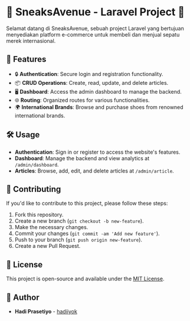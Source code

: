 # 👟 SneaksAvenue - Laravel Project 🚀

Selamat datang di SneaksAvenue, sebuah project Laravel yang bertujuan menyediakan platform e-commerce untuk membeli dan menjual sepatu merek internasional.

## 🌟 Features

- 🔒 **Authentication**: Secure login and registration functionality.
- 📦 **CRUD Operations**: Create, read, update, and delete articles.
- 🖥️ **Dashboard**: Access the admin dashboard to manage the backend.
- 🌐 **Routing**: Organized routes for various functionalities.
- 🌍 **International Brands**: Browse and purchase shoes from renowned international brands.

## 🛠️ Usage

- **Authentication**: Sign in or register to access the website's features.
- **Dashboard**: Manage the backend and view analytics at `/admin/dashboard`.
- **Articles**: Browse, add, edit, and delete articles at `/admin/article`.

## 🤝 Contributing

If you'd like to contribute to this project, please follow these steps:
1. Fork this repository.
2. Create a new branch (`git checkout -b new-feature`).
3. Make the necessary changes.
4. Commit your changes (`git commit -am 'Add new feature'`).
5. Push to your branch (`git push origin new-feature`).
6. Create a new Pull Request.

## 📜 License 
This project is open-source and available under the [MIT License](LICENSE).

## 👤 Author
- **Hadi Prasetiyo** - [hadiiyok](https://github.com/hadiprasetiyo)
